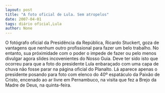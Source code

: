 ```yaml
---
layout: post
title: "A foto oficial de Lula. Sem atropelos"
date: 2007-04-01
tags: diário oficial,Lula
author: None
---
```

O fotógrafo oficial da Presidência da República, Ricardo Stuckert, goza de vantagens que nenhum outro profissional para fazer um belo trabalho.
No entanto, sua próximidade com o poder o impede de fazer ou pelo menos divulgar agora slides incovenientes do Nosso Guia.
Deve ter sido isto que ocorreu para que a foto do presidente Lula enbaraçado com uma capa de chuva não fosse parar na página oficial do Planalto.
Lá aparece apenas o presidente posando para foto com elenco do 40º espatáculo da Paixão de Cristo, encenado ao ar livre em Pernambuco, na visita que fez a Brejo da Madre de Deus, na quinta-feira.  